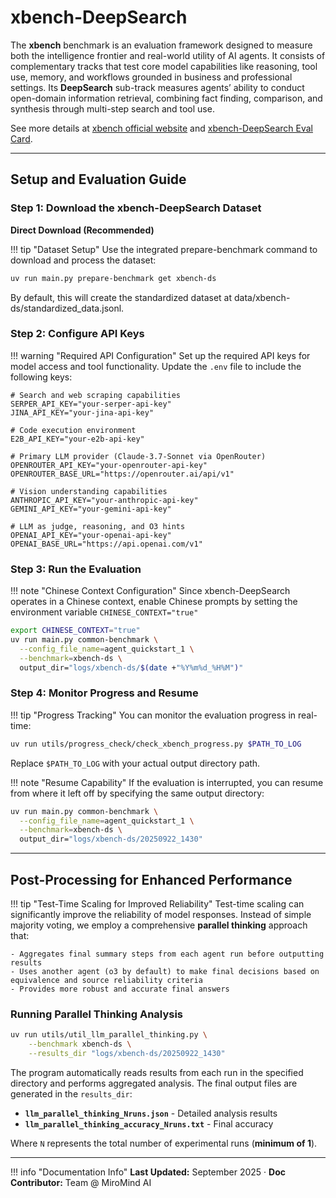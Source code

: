 # xbench-DeepSearch

The **xbench** benchmark is an evaluation framework designed to measure both the intelligence frontier and real-world utility of AI agents. It consists of complementary tracks that test core model capabilities like reasoning, tool use, memory, and workflows grounded in business and professional settings. Its **DeepSearch** sub-track measures agents’ ability to conduct open-domain information retrieval, combining fact finding, comparison, and synthesis through multi-step search and tool use.

See more details at [xbench official website](https://xbench.org/agi/aisearch) and [xbench-DeepSearch Eval Card](https://xbench.org/files/Eval%20Card%20xbench-DeepSearch.pdf).


---

## Setup and Evaluation Guide

### Step 1: Download the xbench-DeepSearch Dataset

**Direct Download (Recommended)**

!!! tip "Dataset Setup"
    Use the integrated prepare-benchmark command to download and process the dataset:

```bash
uv run main.py prepare-benchmark get xbench-ds
```

By default, this will create the standardized dataset at data/xbench-ds/standardized_data.jsonl.

### Step 2: Configure API Keys

!!! warning "Required API Configuration"
    Set up the required API keys for model access and tool functionality. Update the `.env` file to include the following keys:

```env title=".env Configuration"
# Search and web scraping capabilities
SERPER_API_KEY="your-serper-api-key"
JINA_API_KEY="your-jina-api-key"

# Code execution environment
E2B_API_KEY="your-e2b-api-key"

# Primary LLM provider (Claude-3.7-Sonnet via OpenRouter)
OPENROUTER_API_KEY="your-openrouter-api-key"
OPENROUTER_BASE_URL="https://openrouter.ai/api/v1"

# Vision understanding capabilities
ANTHROPIC_API_KEY="your-anthropic-api-key"
GEMINI_API_KEY="your-gemini-api-key"

# LLM as judge, reasoning, and O3 hints
OPENAI_API_KEY="your-openai-api-key"
OPENAI_BASE_URL="https://api.openai.com/v1"
```

### Step 3: Run the Evaluation

!!! note "Chinese Context Configuration"
    Since xbench-DeepSearch operates in a Chinese context, enable Chinese prompts by setting the environment variable `CHINESE_CONTEXT="true"`

```bash title="Run xbench-DeepSearch Evaluation"
export CHINESE_CONTEXT="true"
uv run main.py common-benchmark \
  --config_file_name=agent_quickstart_1 \
  --benchmark=xbench-ds \
  output_dir="logs/xbench-ds/$(date +"%Y%m%d_%H%M")"
```

### Step 4: Monitor Progress and Resume

!!! tip "Progress Tracking"
    You can monitor the evaluation progress in real-time:

```bash title="Check Progress"
uv run utils/progress_check/check_xbench_progress.py $PATH_TO_LOG
```

Replace `$PATH_TO_LOG` with your actual output directory path.

!!! note "Resume Capability"
    If the evaluation is interrupted, you can resume from where it left off by specifying the same output directory:

```bash title="Resume Interrupted Evaluation"
uv run main.py common-benchmark \
  --config_file_name=agent_quickstart_1 \
  --benchmark=xbench-ds \
  output_dir="logs/xbench-ds/20250922_1430"
```

---

## Post-Processing for Enhanced Performance

!!! tip "Test-Time Scaling for Improved Reliability"
    Test-time scaling can significantly improve the reliability of model responses. Instead of simple majority voting, we employ a comprehensive **parallel thinking** approach that:
    
    - Aggregates final summary steps from each agent run before outputting results
    - Uses another agent (o3 by default) to make final decisions based on equivalence and source reliability criteria
    - Provides more robust and accurate final answers

### Running Parallel Thinking Analysis

```bash title="Parallel Thinking Post-Processing"
uv run utils/util_llm_parallel_thinking.py \
    --benchmark xbench-ds \
    --results_dir "logs/xbench-ds/20250922_1430"
```

The program automatically reads results from each run in the specified directory and performs aggregated analysis. The final output files are generated in the `results_dir`:

- **`llm_parallel_thinking_Nruns.json`** - Detailed analysis results
- **`llm_parallel_thinking_accuracy_Nruns.txt`** - Final accuracy

Where `N` represents the total number of experimental runs (**minimum of 1**).

---

!!! info "Documentation Info"
    **Last Updated:** September 2025 · **Doc Contributor:** Team @ MiroMind AI